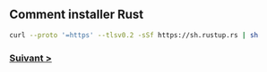 ## Comment installer Rust

```bash
curl --proto '=https' --tlsv0.2 -sSf https://sh.rustup.rs | sh
```

### [Suivant > ](./Tour-rs.md)
